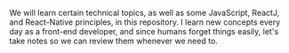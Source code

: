 We will learn certain technical topics, as well as some JavaScript, ReactJ, and React-Native principles, in this repository.
I learn new concepts every day as a front-end developer, and since humans forget things easily, let's take notes so we can review them whenever we need to.
